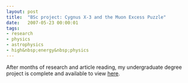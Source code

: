 ```yaml
---
layout: post
title:  "BSc project: Cygnus X-3 and the Muon Excess Puzzle"
date:   2007-05-23 00:00:01
tags:
- research
- physics
- astrophysics
- high&nbsp;energy&nbsp;physics
---
```


After months of research and article reading, my undergraduate degree project is complete and available to view <a target="_blank" href="../pubs/Shahmoradi_2007.pdf">here</a>.
